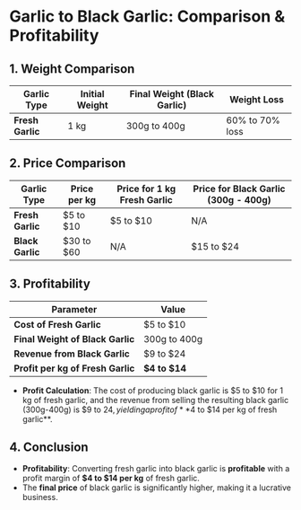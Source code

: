 # Garlic to Black Garlic: Comparison & Profitability

## 1. Weight Comparison

| **Garlic Type**      | **Initial Weight** | **Final Weight (Black Garlic)** | **Weight Loss** |
|----------------------|--------------------|---------------------------------|-----------------|
| **Fresh Garlic**      | 1 kg               | 300g to 400g                    | 60% to 70% loss |

## 2. Price Comparison

| **Garlic Type**      | **Price per kg** | **Price for 1 kg Fresh Garlic** | **Price for Black Garlic (300g - 400g)** |
|----------------------|------------------|---------------------------------|-----------------------------------------|
| **Fresh Garlic**      | $5 to $10        | $5 to $10                       | N/A                                     |
| **Black Garlic**      | $30 to $60       | N/A                             | $15 to $24                              |

## 3. Profitability

| **Parameter**                        | **Value**                                           |
|--------------------------------------|-----------------------------------------------------|
| **Cost of Fresh Garlic**            | $5 to $10                                           |
| **Final Weight of Black Garlic**    | 300g to 400g                                        |
| **Revenue from Black Garlic**       | $9 to $24                                           |
| **Profit per kg of Fresh Garlic**   | **$4 to $14**                                       |

- **Profit Calculation**: The cost of producing black garlic is $5 to $10 for 1 kg of fresh garlic, and the revenue from selling the resulting black garlic (300g-400g) is $9 to $24, yielding a profit of **$4 to $14 per kg of fresh garlic**.

## 4. Conclusion

- **Profitability**: Converting fresh garlic into black garlic is **profitable** with a profit margin of **$4 to $14 per kg** of fresh garlic.
- The **final price** of black garlic is significantly higher, making it a lucrative business.
